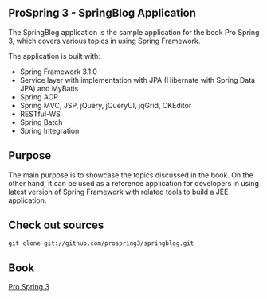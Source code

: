 ## ProSpring 3 - SpringBlog Application
The SpringBlog application is the sample application for the book Pro Spring 3, which covers various topics in using Spring Framework. 

The application is built with:
- Spring Framework 3.1.0
- Service layer with implementation with JPA (Hibernate with Spring Data JPA) and MyBatis
- Spring AOP
- Spring MVC, JSP, jQuery, jQueryUI, jqGrid, CKEditor
- RESTful-WS
- Spring Batch
- Spring Integration 

## Purpose
The main purpose is to showcase the topics discussed in the book. On the other hand, it can be used as a reference application for developers in using latest version of Spring Framework with related tools to build a JEE application.

## Check out sources
`git clone git://github.com/prospring3/springblog.git` 

## Book
[Pro Spring 3](http://www.apress.com/9781430241072) 